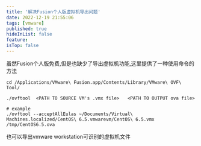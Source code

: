 ```yaml
---
title: '解决Fusion个人版虚拟机导出问题'
date: 2022-12-19 21:55:06
tags: [vmware]
published: true
hideInList: false
feature: 
isTop: false
---
```

虽然Fusion个人版免费,但是也缺少了导出虚拟机功能,这里提供了一种使用命令的方法

<!-- more -->

```shell
cd /Applications/VMware\ Fusion.app/Contents/Library/VMware\ OVF\ Tool/

./ovftool  <PATH TO SOURCE VM's .vmx file>   <PATH TO OUTPUT ova file>

# example
./ovftool --acceptAllEulas ~/Documents/Virtual\ Machines.localized/CentOS\ 6.5.vmwarevm/CentOS\ 6.5.vmx      /tmp/CentOS6.5.ova
```

也可以导出vmware workstation可识别的虚拟机文件